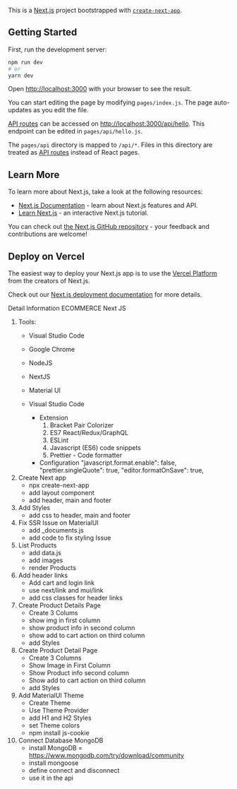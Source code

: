 This is a [Next.js](https://nextjs.org/) project bootstrapped with [`create-next-app`](https://github.com/vercel/next.js/tree/canary/packages/create-next-app).

## Getting Started

First, run the development server:

```bash
npm run dev
# or
yarn dev
```

Open [http://localhost:3000](http://localhost:3000) with your browser to see the result.

You can start editing the page by modifying `pages/index.js`. The page auto-updates as you edit the file.

[API routes](https://nextjs.org/docs/api-routes/introduction) can be accessed on [http://localhost:3000/api/hello](http://localhost:3000/api/hello). This endpoint can be edited in `pages/api/hello.js`.

The `pages/api` directory is mapped to `/api/*`. Files in this directory are treated as [API routes](https://nextjs.org/docs/api-routes/introduction) instead of React pages.

## Learn More

To learn more about Next.js, take a look at the following resources:

- [Next.js Documentation](https://nextjs.org/docs) - learn about Next.js features and API.
- [Learn Next.js](https://nextjs.org/learn) - an interactive Next.js tutorial.

You can check out [the Next.js GitHub repository](https://github.com/vercel/next.js/) - your feedback and contributions are welcome!

## Deploy on Vercel

The easiest way to deploy your Next.js app is to use the [Vercel Platform](https://vercel.com/new?utm_medium=default-template&filter=next.js&utm_source=create-next-app&utm_campaign=create-next-app-readme) from the creators of Next.js.

Check out our [Next.js deployment documentation](https://nextjs.org/docs/deployment) for more details.


Detail Information
ECOMMERCE Next JS

1. Tools:
    - Visual Studio Code
    - Google Chrome 
    - NodeJS
    - NextJS
    - Material UI

    - Visual Studio Code
        - Extension
            1. Bracket Pair Colorizer
            2. ES7 React/Redux/GraphQL
            3. ESLint
            4. Javascript (ES6) code snippets
            5. Prettier - Code formatter
        - Configuration
            "javascript.format.enable": false,
            "prettier.singleQuote": true,
            "editor.formatOnSave": true,
2. Create Next app
    - npx create-next-app
    - add layout component
    - add header, main and footer
3. Add Styles
    - add css to header, main and footer
4. Fix SSR Issue on MaterialUI
    - add _documents.js
    - add code to fix styling Issue
5. List Products
    - add data.js
    - add images
    - render Products
6. Add header links
    - Add cart and login link
    - use next/link and mui/link
    - add css classes for header links                
7. Create Product Details Page
    - Create 3 Colums
    - show img in first column
    - show product info in  second column
    - show add to cart action on third column
    - add Styles
8. Create Product Detail Page
    - Create 3 Columns
    - Show Image in First Column
    - Show Product info second column
    - Show add to cart action on third column
    - add Styles
9. Add MaterialUI Theme
    - Create Theme
    - Use Theme Provider
    - add H1 and H2 Styles
    - set Theme colors   
    - npm install js-cookie 
10. Connect Database MongoDB
    - install MongoDB = https://www.mongodb.com/try/download/community
    - install mongoose
    - define connect and disconnect
    - use it in the api



